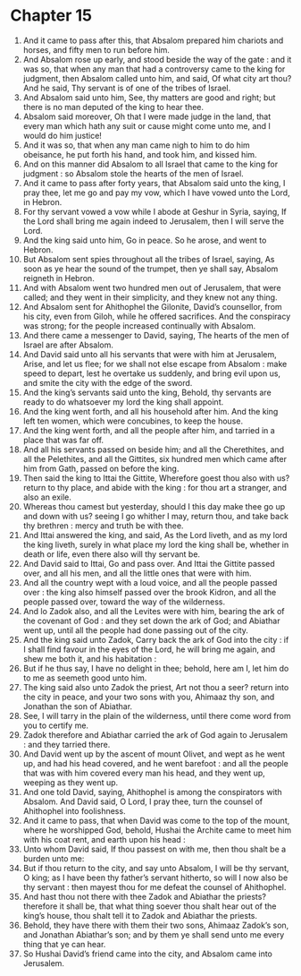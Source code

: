 # Chapter 15

1. And it came to pass after this, that Absalom prepared him chariots and horses, and fifty men to run before him.
2. And Absalom rose up early, and stood beside the way of the gate : and it was so, that when any man that had a controversy came to the king for judgment, then Absalom called unto him, and said, Of what city art thou? And he said, Thy servant is of one of the tribes of Israel.
3. And Absalom said unto him, See, thy matters are good and right; but there is no man deputed of the king to hear thee.
4. Absalom said moreover, Oh that I were made judge in the land, that every man which hath any suit or cause might come unto me, and I would do him justice!
5. And it was so, that when any man came nigh to him to do him obeisance, he put forth his hand, and took him, and kissed him.
6. And on this manner did Absalom to all Israel that came to the king for judgment : so Absalom stole the hearts of the men of Israel.
7. And it came to pass after forty years, that Absalom said unto the king, I pray thee, let me go and pay my vow, which I have vowed unto the Lord, in Hebron.
8. For thy servant vowed a vow while I abode at Geshur in Syria, saying, If the Lord shall bring me again indeed to Jerusalem, then I will serve the Lord.
9. And the king said unto him, Go in peace. So he arose, and went to Hebron.
10. But Absalom sent spies throughout all the tribes of Israel, saying, As soon as ye hear the sound of the trumpet, then ye shall say, Absalom reigneth in Hebron.
11. And with Absalom went two hundred men out of Jerusalem, that were called; and they went in their simplicity, and they knew not any thing.
12. And Absalom sent for Ahithophel the Gilonite, David’s counsellor, from his city, even from Giloh, while he offered sacrifices. And the conspiracy was strong; for the people increased continually with Absalom.
13. And there came a messenger to David, saying, The hearts of the men of Israel are after Absalom.
14. And David said unto all his servants that were with him at Jerusalem, Arise, and let us flee; for we shall not else escape from Absalom : make speed to depart, lest he overtake us suddenly, and bring evil upon us, and smite the city with the edge of the sword.
15. And the king’s servants said unto the king, Behold, thy servants are ready to do whatsoever my lord the king shall appoint.
16. And the king went forth, and all his household after him. And the king left ten women, which were concubines, to keep the house.
17. And the king went forth, and all the people after him, and tarried in a place that was far off.
18. And all his servants passed on beside him; and all the Cherethites, and all the Pelethites, and all the Gittites, six hundred men which came after him from Gath, passed on before the king.
19. Then said the king to Ittai the Gittite, Wherefore goest thou also with us? return to thy place, and abide with the king : for thou art a stranger, and also an exile.
20. Whereas thou camest but yesterday, should I this day make thee go up and down with us? seeing I go whither I may, return thou, and take back thy brethren : mercy and truth be with thee.
21. And Ittai answered the king, and said, As the Lord liveth, and as my lord the king liveth, surely in what place my lord the king shall be, whether in death or life, even there also will thy servant be.
22. And David said to Ittai, Go and pass over. And Ittai the Gittite passed over, and all his men, and all the little ones that were with him.
23. And all the country wept with a loud voice, and all the people passed over : the king also himself passed over the brook Kidron, and all the people passed over, toward the way of the wilderness.
24. And lo Zadok also, and all the Levites were with him, bearing the ark of the covenant of God : and they set down the ark of God; and Abiathar went up, until all the people had done passing out of the city.
25. And the king said unto Zadok, Carry back the ark of God into the city : if I shall find favour in the eyes of the Lord, he will bring me again, and shew me both it, and his habitation :
26. But if he thus say, I have no delight in thee; behold, here am I, let him do to me as seemeth good unto him.
27. The king said also unto Zadok the priest, Art not thou a seer? return into the city in peace, and your two sons with you, Ahimaaz thy son, and Jonathan the son of Abiathar.
28. See, I will tarry in the plain of the wilderness, until there come word from you to certify me.
29. Zadok therefore and Abiathar carried the ark of God again to Jerusalem : and they tarried there.
30. And David went up by the ascent of mount Olivet, and wept as he went up, and had his head covered, and he went barefoot : and all the people that was with him covered every man his head, and they went up, weeping as they went up.
31. And one told David, saying, Ahithophel is among the conspirators with Absalom. And David said, O Lord, I pray thee, turn the counsel of Ahithophel into foolishness.
32. And it came to pass, that when David was come to the top of the mount, where he worshipped God, behold, Hushai the Archite came to meet him with his coat rent, and earth upon his head :
33. Unto whom David said, If thou passest on with me, then thou shalt be a burden unto me:
34. But if thou return to the city, and say unto Absalom, I will be thy servant, O king; as I have been thy father’s servant hitherto, so will I now also be thy servant : then mayest thou for me defeat the counsel of Ahithophel.
35. And hast thou not there with thee Zadok and Abiathar the priests? therefore it shall be, that what thing soever thou shalt hear out of the king’s house, thou shalt tell it to Zadok and Abiathar the priests.
36. Behold, they have there with them their two sons, Ahimaaz Zadok’s son, and Jonathan Abiathar’s son; and by them ye shall send unto me every thing that ye can hear.
37. So Hushai David’s friend came into the city, and Absalom came into Jerusalem.

